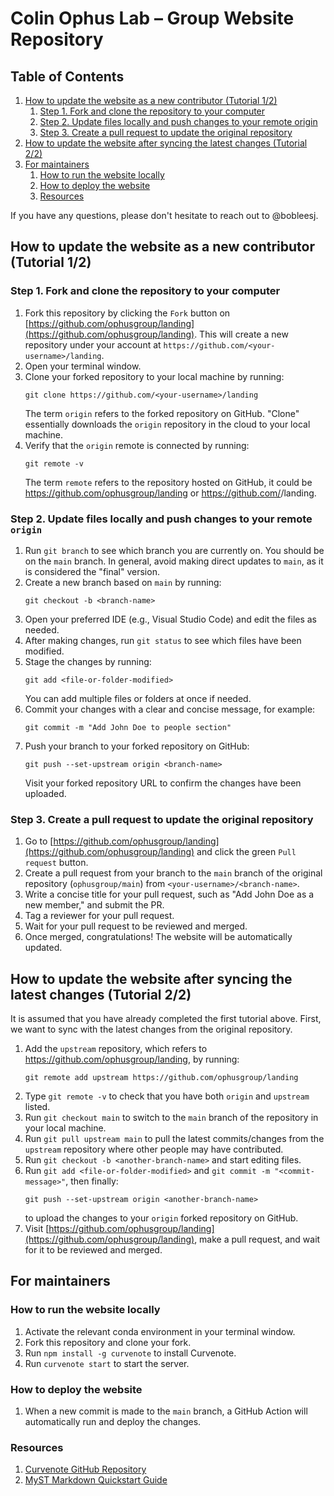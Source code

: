 # Colin Ophus Lab – Group Website Repository

## Table of Contents

1. [How to update the website as a new contributor (Tutorial 1/2)](#how-to-update-the-website-as-a-new-contributor-tutorial-12)
    1. [Step 1. Fork and clone the repository to your computer](#step-1-fork-and-clone-the-repository-to-your-computer)
    1. [Step 2. Update files locally and push changes to your remote origin](#step-2-update-files-locally-and-push-changes-to-your-remote-origin)
    1. [Step 3. Create a pull request to update the original repository](#step-3-create-a-pull-request-to-update-the-original-repository)
1. [How to update the website after syncing the latest changes (Tutorial 2/2)](#how-to-update-the-website-after-syncing-the-latest-changes-tutorial-22)
1. [For maintainers](#for-maintainers)
    1. [How to run the website locally](#how-to-run-the-website-locally)
    1. [How to deploy the website](#how-to-deploy-the-website)
    1. [Resources](#resources)

If you have any questions, please don't hesitate to reach out to @bobleesj.

## How to update the website as a new contributor (Tutorial 1/2)

### Step 1. Fork and clone the repository to your computer

1. Fork this repository by clicking the `Fork` button on [https://github.com/ophusgroup/landing](https://github.com/ophusgroup/landing). This will create a new repository under your account at `https://github.com/<your-username>/landing`.
1. Open your terminal window.
1. Clone your forked repository to your local machine by running:
    ```
    git clone https://github.com/<your-username>/landing
    ```
    The term `origin` refers to the forked repository on GitHub. "Clone" essentially downloads the `origin` repository in the cloud to your local machine.
1. Verify that the `origin` remote is connected by running:
    ```
    git remote -v
    ```
    The term `remote` refers to the repository hosted on GitHub, it could be https://github.com/ophusgroup/landing or https://github.com/<your-username>/landing.

### Step 2. Update files locally and push changes to your remote `origin`

1. Run `git branch` to see which branch you are currently on. You should be on the `main` branch. In general, avoid making direct updates to `main`, as it is considered the "final" version.
1. Create a new branch based on `main` by running:
    ```
    git checkout -b <branch-name>
    ```
1. Open your preferred IDE (e.g., Visual Studio Code) and edit the files as needed.
1. After making changes, run `git status` to see which files have been modified.
1. Stage the changes by running:
    ```
    git add <file-or-folder-modified>
    ```
    You can add multiple files or folders at once if needed.
1. Commit your changes with a clear and concise message, for example:
    ```
    git commit -m "Add John Doe to people section"
    ```
1. Push your branch to your forked repository on GitHub:
    ```
    git push --set-upstream origin <branch-name>
    ```
    Visit your forked repository URL to confirm the changes have been uploaded.

### Step 3. Create a pull request to update the original repository

1. Go to [https://github.com/ophusgroup/landing](https://github.com/ophusgroup/landing) and click the green `Pull request` button.
1. Create a pull request from your branch to the `main` branch of the original repository (`ophusgroup/main`) from `<your-username>/<branch-name>`.
1. Write a concise title for your pull request, such as "Add John Doe as a new member," and submit the PR.
1. Tag a reviewer for your pull request.
1. Wait for your pull request to be reviewed and merged.
1. Once merged, congratulations! The website will be automatically updated.

## How to update the website after syncing the latest changes (Tutorial 2/2)

It is assumed that you have already completed the first tutorial above. First, we want to sync with the latest changes from the original repository.

1. Add the `upstream` repository, which refers to https://github.com/ophusgroup/landing, by running:
    ```
    git remote add upstream https://github.com/ophusgroup/landing
    ```
2. Type `git remote -v` to check that you have both `origin` and `upstream` listed.
3. Run `git checkout main` to switch to the `main` branch of the repository in your local machine.
4. Run `git pull upstream main` to pull the latest commits/changes from the `upstream` repository where other people may have contributed.
5. Run `git checkout -b <another-branch-name>` and start editing files.
6. Run `git add <file-or-folder-modified>` and `git commit -m "<commit-message>"`, then finally:
    ```
    git push --set-upstream origin <another-branch-name>
    ```
    to upload the changes to your `origin` forked repository on GitHub.
7. Visit [https://github.com/ophusgroup/landing](https://github.com/ophusgroup/landing), make a pull request, and wait for it to be reviewed and merged.

## For maintainers

### How to run the website locally

1. Activate the relevant conda environment in your terminal window.
2. Fork this repository and clone your fork.
3. Run `npm install -g curvenote` to install Curvenote.
4. Run `curvenote start` to start the server.

### How to deploy the website

1. When a new commit is made to the `main` branch, a GitHub Action will automatically run and deploy the changes.

### Resources

1. [Curvenote GitHub Repository](https://github.com/curvenote/curvenote)
2. [MyST Markdown Quickstart Guide](https://mystmd.org/guide/quickstart)
